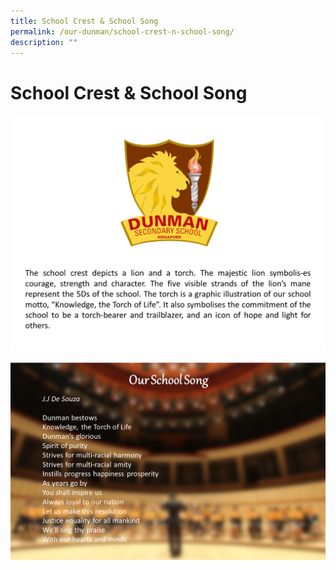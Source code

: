 ```yaml
---
title: School Crest & School Song
permalink: /our-dunman/school-crest-n-school-song/
description: ""
---
```


# School Crest & School Song

![](/images/Our%20School/1_Sch_Crest.png)

![](/images/Our%20School/2_Sch_Song.png)